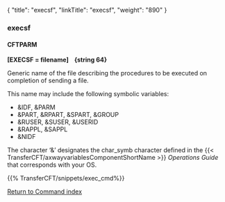 {
    "title": "execsf",
    "linkTitle": "execsf",
    "weight": "890"
}<span id="execsf"></span>

### execsf

<span id="execsf_CFTPARM"></span>

#### CFTPARM

****[EXECSF = filename]
   {string
64}****

Generic name of the file describing the procedures to be executed on
completion of sending a file.

This name may include the following symbolic variables:

- &IDF, &PARM
- &PART, &RPART,
    &SPART, &GROUP
- &RUSER, &SUSER,
    &USERID
- &RAPPL, &SAPPL
- &NIDF

The character ‘&’ designates the char_symb character defined in
the {{< TransferCFT/axwayvariablesComponentShortName  >}} *Operations Guide* that corresponds with your OS.

{{% TransferCFT/snippets/exec_cmd%}}

[Return to Command index](../../)
